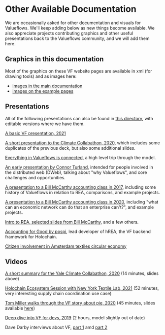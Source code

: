 # Other Available Documentation

We are occasionally asked for other documentation and visuals for Valueflows.  We'll keep adding below as new things become available.  We also appreciate projects contributing graphics and other useful presentations back to the Valueflows community, and we will add them here. 

## Graphics in this documentation

Most of the graphics on these VF website pages are available in xml (for drawing tools) and as images here:

* [images in the main documentation](https://lab.allmende.io/valueflows/valueflows/-/tree/master/mkdocs/docs/assets)
* [images on the example pages](https://lab.allmende.io/valueflows/valueflows/-/tree/master/mkdocs/docs/assets/examples)

## Presentations

All of the following presentations can also be found in [this directory](https://lab.allmende.io/valueflows/valueflows/-/tree/master/presentations), with editable versions where we have them.

[A basic VF presentation, 2021](http://mikorizal.org/VF-Basic-Presentation.pdf)

[A short presentation to the Climate Collabathon, 2020](http://mikorizal.org/VF-Collabathon.pdf), which includes some duplicates of the previous deck, but also some additional slides.

[Everything in Valueflows is connected](https://speakerdeck.com/mikorizal/everything-in-valueflows-is-connected), a high level trip through the model.

[An early presentation by Connor Turland](https://speakerdeck.com/mikorizal/co-creating-a-common-data-language-for-the-dweb), intended for people involved in the distributed web (DWeb), talking about "why Valueflows", and core challenges and opportunities.

[A presentation to a Bill McCarthy accounting class in 2017](https://speakerdeck.com/mikorizal/2017-04-26-mccarthy-class), including some history of Valueflows in relation to REA, comparisons, and example projects.

[A presentation to a Bill McCarthy accounting class in 2020](https://speakerdeck.com/mikorizal/mccarthy-class-april-22-20), including "what can an economic network can do that an enterprise can't?", and example projects.

[Intro to REA, selected slides from Bill McCarthy](https://speakerdeck.com/mikorizal/rea-intro), and a few others.

[Accounting for Good by pospi](https://docs.google.com/presentation/d/1qpjqBv4dU4J7FxWTacFKfu-XqnsOx5GRYF58z9VKSMs/edit#slide=id.g4413bbb7b0_0_0), lead developer of hREA, the VF backend framework for Holochain.

[Citizen involvement in Amsterdam textiles circular economy](https://speakerdeck.com/mikorizal/amsterdam-textiles-citizen-donations)



## Videos

[A short summary for the Yale Climate Collabathon, 2020](https://www.youtube.com/watch?v=vymAHXGSM14) (14 minutes, slides above)

[Holochain Ecosystem Session with New York Textile Lab, 2021](https://www.youtube.com/watch?v=D7xDZaaQOpM) (52 minutes, very interesting supply chain coordination use case)

[Tom Miller walks through the VF story about pie, 2020](https://www.youtube.com/watch?v=SWvPM9Uza_w) (45 minutes, slides available [here](https://lab.allmende.io/valueflows/valueflows/-/blob/master/release-doc-in-process/ValueFlows-Story.pdf))

[Deep dive into VF for devs, 2019](https://www.youtube.com/watch?v=N4M0hmq3GEc) (2 hours, model slightly out of date)

Dave Darby interviews about VF, [part 1](https://www.lowimpact.org/value-flows-model-lynn-foster-mikorizal-part-1/) amd [part 2](https://www.lowimpact.org/value-flows-model-lynn-foster-mikorizal-part-2/)

